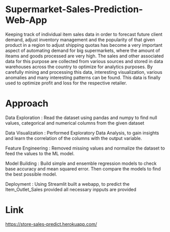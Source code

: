 # Supermarket-Sales-Prediction-Web-App

Keeping track of individual item sales data in order to forecast future client demand, adjust inventory management and the popularity of that given product in a region to adjust shipping quotas has become a very important aspect of automating demand for big supermarkets, where the amount of iteams and goods processed are very high. 
The sales and other associated data for this purpose are collected from various sources and stored in data warehouses across the country to optimize for analytics purposes.
By carefully mining and processing this data, interesting visualization, various anomalies and many interesting patterns can be found.
This data is finally used to optimize profit and loss for the respective retailer.

# Approach

  Data Exploration :  Read the dataset using pandas and numpy to find null values, categorical and numerical columns from the given dataset
  
  Data Visualization :  Performed Exploratory Data Analysis, to gain insights and learn the correlation of the columns with the output variable.
  
  Feature Engineering :  Removed missing values and normalize the dataset to feed the values to the ML model.
  
  Model Building :   Build simple and ensemble regression models to check base accuracy and mean squared error. Then compare the models to find the best possible model. 
  
  Deployment :   Using Streamlit built a webapp, to predict the Item_Outlet_Sales provided all necessary inpputs are provided
 
# Link
  
  https://store-sales-predict.herokuapp.com/
